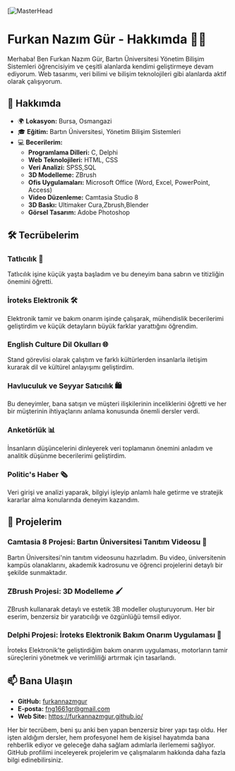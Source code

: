 [![MasterHead](https://t3.ftcdn.net/jpg/06/15/76/92/360_F_615769239_P34b7w4Tc2rHBIU87bV3OCsAinGaX1EL.jpg)
 # Furkan Nazım Gür - Hakkımda 👨‍💻
                                                            
 Merhaba! Ben Furkan Nazım Gür, Bartın Üniversitesi Yönetim Bilişim Sistemleri öğrencisiyim ve çeşitli alanlarda kendimi geliştirmeye devam ediyorum. Web tasarımı, veri bilimi ve bilişim teknolojileri gibi alanlarda aktif olarak çalışıyorum. 

## 🚀 Hakkımda

- 🌍 **Lokasyon:** Bursa, Osmangazi
- 🎓 **Eğitim:** Bartın Üniversitesi, Yönetim Bilişim Sistemleri
- 💻 **Becerilerim:**
  - **Programlama Dilleri:** C, Delphi
  - **Web Teknolojileri:** HTML, CSS
  - **Veri Analizi:** SPSS,SQL
  - **3D Modelleme:** ZBrush
  - **Ofis Uygulamaları:** Microsoft Office (Word, Excel, PowerPoint, Access)
  - **Video Düzenleme:** Camtasia Studio 8
  - **3D Baskı:** Ultimaker Cura,Zbrush,Blender
  - **Görsel Tasarım:** Adobe Photoshop

## 🛠️ Tecrübelerim

### Tatlıcılık 🥧
Tatlıcılık işine küçük yaşta başladım ve bu deneyim bana sabrın ve titizliğin önemini öğretti.

### İroteks Elektronik 🛠️
Elektronik tamir ve bakım onarım işinde çalışarak, mühendislik becerilerimi geliştirdim ve küçük detayların büyük farklar yarattığını öğrendim.

### English Culture Dil Okulları 🌐
Stand görevlisi olarak çalıştım ve farklı kültürlerden insanlarla iletişim kurarak dil ve kültürel anlayışımı geliştirdim.

### Havluculuk ve Seyyar Satıcılık 🛍️
Bu deneyimler, bana satışın ve müşteri ilişkilerinin inceliklerini öğretti ve her bir müşterinin ihtiyaçlarını anlama konusunda önemli dersler verdi.

### Anketörlük 📊
İnsanların düşüncelerini dinleyerek veri toplamanın önemini anladım ve analitik düşünme becerilerimi geliştirdim.

### Politic's Haber 🗞️
Veri girişi ve analizi yaparak, bilgiyi işleyip anlamlı hale getirme ve stratejik kararlar alma konularında deneyim kazandım.

## 🎨 Projelerim

### Camtasia 8 Projesi: Bartın Üniversitesi Tanıtım Videosu 🎥
Bartın Üniversitesi'nin tanıtım videosunu hazırladım. Bu video, üniversitenin kampüs olanaklarını, akademik kadrosunu ve öğrenci projelerini detaylı bir şekilde sunmaktadır.

### ZBrush Projesi: 3D Modelleme 🖌️
ZBrush kullanarak detaylı ve estetik 3B modeller oluşturuyorum. Her bir eserim, benzersiz bir yaratıcılığı ve özgünlüğü temsil ediyor.

### Delphi Projesi: İroteks Elektronik Bakım Onarım Uygulaması 🔧
İroteks Elektronik'te geliştirdiğim bakım onarım uygulaması, motorların tamir süreçlerini yönetmek ve verimliliği artırmak için tasarlandı.

## 📫 Bana Ulaşın
- **GitHub:** [furkannazmgur](https://github.com/furkannazmgur)
- **E-posta:** fng1661gr@gmail.com
- **Web Site:** https://furkannazmgur.github.io/

Her bir tecrübem, beni şu anki ben yapan benzersiz birer yapı taşı oldu. Her işten aldığım dersler, hem profesyonel hem de kişisel hayatımda bana rehberlik ediyor ve geleceğe daha sağlam adımlarla ilerlememi sağlıyor. GitHub profilimi inceleyerek projelerim ve çalışmalarım hakkında daha fazla bilgi edinebilirsiniz.

